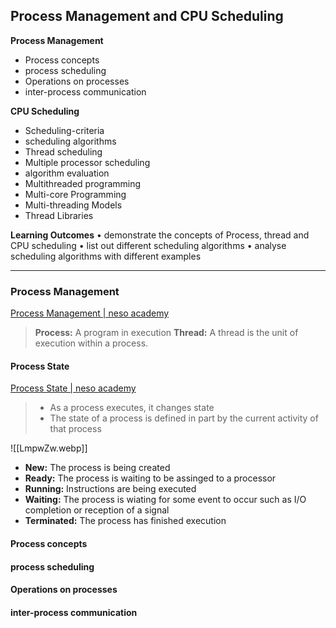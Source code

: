 ## Process Management and CPU Scheduling
__Process Management__ 
- Process concepts
- process scheduling
- Operations on processes
- inter-process communication  

__CPU Scheduling__
- Scheduling-criteria
- scheduling algorithms
- Thread scheduling
- Multiple processor scheduling
- algorithm evaluation
- Multithreaded programming
- Multi-core Programming
- Multi-threading Models
- Thread Libraries

__Learning Outcomes__
• demonstrate the concepts of Process, thread and CPU scheduling
• list out different scheduling algorithms
• analyse scheduling algorithms with different examples

---
### Process Management
[Process Management | neso academy](https://www.youtube.com/watch?v=OrM7nZcxXZU&ab_channel=NesoAcademy)

>__Process:__ A program in execution
__Thread:__ A thread is the unit of execution within a process. 

#### Process State
[Process State | neso academy](https://www.youtube.com/watch?v=jZ_6PXoaoxo&ab_channel=NesoAcademy)
>- As a process executes, it changes state
>- The state of a process is defined in part by the current activity of that process

![[LmpwZw.webp]]
- __New:__ The process  is being created
- __Ready:__ The process is waiting to be assinged to a processor
- __Running:__ Instructions are being executed
- __Waiting:__ The process is wiating for some event to occur such as I/O completion or reception of a signal
- __Terminated:__ The process has finished execution
 

#### Process concepts

#### process scheduling

#### Operations on processes

#### inter-process communication
